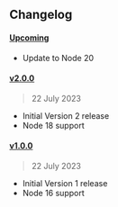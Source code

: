 
## Changelog

#### [Upcoming](https///github.com/kuvaus/changelog-releasenotes-action/compare/v2.0.0...HEAD)

- Update to Node 20

#### [v2.0.0](https://github.com/kuvaus/changelog-releasenotes-action/releases/tag/v2.0.0)

> 22 July 2023

- Initial Version 2 release
- Node 18 support

#### [v1.0.0](https://github.com/kuvaus/changelog-releasenotes-action/releases/tag/v1.0.0)

> 22 July 2023

- Initial Version 1 release
- Node 16 support
